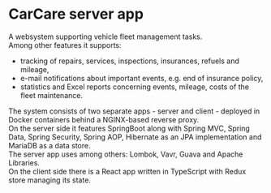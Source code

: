 # CarCare server app
A websystem supporting vehicle fleet management tasks.  
Among other features it supports:
- tracking of repairs, services, inspections, insurances, refuels and mileage,
- e-mail notifications about important events, e.g. end of insurance policy,
- statistics and Excel reports concerning events, mileage, costs of the fleet maintenance.

The system consists of two separate apps - server and client - deployed in Docker containers behind a NGINX-based reverse proxy.   
On the server side it features SpringBoot along with Spring MVC, Spring Data, Spring Security, Spring AOP, Hibernate as an JPA implementation and MariaDB as a data store.  
The server app uses among others: Lombok, Vavr, Guava and Apache Libraries.  
On the client side there is a React app written in TypeScript with Redux store managing its state. 
